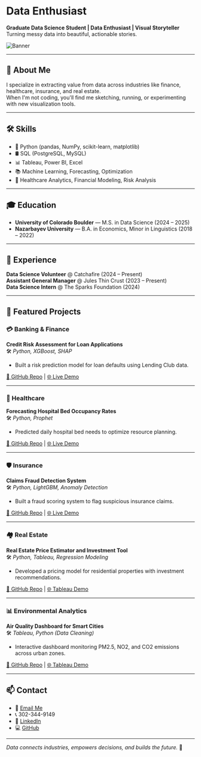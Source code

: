 # Data Enthusiast

**Graduate Data Science Student | Data Enthusiast | Visual Storyteller**  
Turning messy data into beautiful, actionable stories.

![Banner](https://via.placeholder.com/1200x300.png?text=Welcome+to+My+Portfolio)

---

## 🚀 About Me

I specialize in extracting value from data across industries like finance, healthcare, insurance, and real estate.  
When I'm not coding, you'll find me sketching, running, or experimenting with new visualization tools.

---

## 🛠 Skills

- 🐍 Python (pandas, NumPy, scikit-learn, matplotlib)
- 🛢 SQL (PostgreSQL, MySQL)
- 📊 Tableau, Power BI, Excel
- 📚 Machine Learning, Forecasting, Optimization
- 🏥 Healthcare Analytics, Financial Modeling, Risk Analysis

---

## 🎓 Education

- **University of Colorado Boulder** — M.S. in Data Science (2024 – 2025)
- **Nazarbayev University** — B.A. in Economics, Minor in Linguistics (2018 – 2022)

---

## 🏢 Experience

**Data Science Volunteer** @ Catchafire (2024 – Present)  
**Assistant General Manager** @ Jules Thin Crust (2023 – Present)  
**Data Science Intern** @ The Sparks Foundation (2024)

---

## 🧠 Featured Projects

### 💳 Banking & Finance
**Credit Risk Assessment for Loan Applications**  
🛠 *Python, XGBoost, SHAP*  
- Built a risk prediction model for loan defaults using Lending Club data.

[🔗 GitHub Repo](https://github.com/kamilakuss/loan-default-prediction) | [🌐 Live Demo](https://fake-demo-link.com/credit-risk)

---

### 🏥 Healthcare
**Forecasting Hospital Bed Occupancy Rates**  
🛠 *Python, Prophet*  
- Predicted daily hospital bed needs to optimize resource planning.

[🔗 GitHub Repo](https://github.com/kamilakuss/hospital-bed-forecast) | [🌐 Live Demo](https://fake-demo-link.com/hospital-beds)

---

### 🛡 Insurance
**Claims Fraud Detection System**  
🛠 *Python, LightGBM, Anomaly Detection*  
- Built a fraud scoring system to flag suspicious insurance claims.

[🔗 GitHub Repo](https://github.com/kamilakuss/insurance-fraud-detection) | [🌐 Live Demo](https://fake-demo-link.com/fraud-detection)

---

### 🏘 Real Estate
**Real Estate Price Estimator and Investment Tool**  
🛠 *Python, Tableau, Regression Modeling*  
- Developed a pricing model for residential properties with investment recommendations.

[🔗 GitHub Repo](https://github.com/kamilakuss/real-estate-pricing) | [🌐 Tableau Demo](https://fake-tableau-link.com/real-estate)

---

### 📊 Environmental Analytics
**Air Quality Dashboard for Smart Cities**  
🛠 *Tableau, Python (Data Cleaning)*  
- Interactive dashboard monitoring PM2.5, NO2, and CO2 emissions across urban zones.

[🔗 GitHub Repo](https://github.com/kamilakuss/air-quality-dashboard) | [🌐 Tableau Demo](https://fake-tableau-link.com/air-quality)

---

## 📫 Contact

- 📧 [Email Me](mailto:kamilakuss.kkm@gmail.com)
- 📞 302-344-9149
- 💼 [LinkedIn](https://www.linkedin.com/in/kamila-kussainova)
- 💻 [GitHub](https://github.com/kamilakuss)

---

*Data connects industries, empowers decisions, and builds the future.* 🌟
